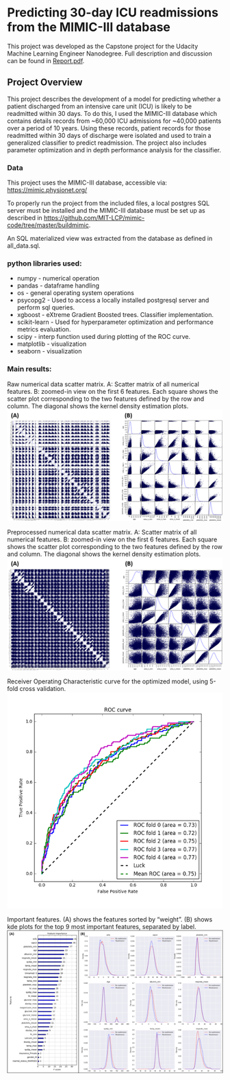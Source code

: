 # Predicting 30-day ICU readmissions from the MIMIC-III database


This project was developed as the Capstone project for the Udacity Machine Learning Engineer Nanodegree. Full description and discussion can be found in [Report.pdf](Report.pdf).


## Project Overview

This project describes the development of a model for predicting whether a patient discharged from an intensive care unit (ICU) is likely to be readmitted within 30 days. To do this, I used the MIMIC-III database which contains details records from ~60,000 ICU admissions for ~40,000 patients over a period of 10 years. Using these records, patient records for those readmitted within 30 days of discharge were isolated and used to train a generalized classifier to predict readmission. The project also includes parameter optimization and in depth performance analysis for the classifier.

### Data
This project uses the MIMIC-III database, accessible via:
https://mimic.physionet.org/

To properly run the project from the included files, a local postgres SQL server must be installed and the MIMIC-III database must be set up as described in https://github.com/MIT-LCP/mimic-code/tree/master/buildmimic.

An SQL materialized view was extracted from the database as defined in all_data.sql.

### python libraries used:

- numpy - numerical operation
- pandas - dataframe handling
- os - general operating system operations
- psycopg2 - Used to access a locally installed postgresql server and
perform sql queries.
- xgboost - eXtreme Gradient Boosted trees. Classifier implementation.
- scikit-learn - Used for hyperparameter optimization and performance
metrics evaluation.
- scipy - interp function used during plotting of the ROC curve.
- matplotlib - visualization
- seaborn - visualization

### Main results:
Raw numerical data scatter matrix. A: Scatter matrix of all numerical features. B: zoomed-in view on the first 6 features. Each square shows the scatter plot corresponding to the two features defined by the row and column. The diagonal shows the kernel density estimation plots.
![features before preprocessing](figures\scatter_comb_pre.png)

Preprocessed numerical data scatter matrix. A: Scatter matrix of all numerical features. B: zoomed-in view on the first 6 features. Each square shows the scatter plot corresponding to the two features defined by the row and column. The diagonal shows the kernel density estimation plots.
![features after preprocessing](figures\scatter_comb_post.png)

Receiver Operating Characteristic curve for the optimized model, using 5-fold cross validation.
![ROC curve](figures\ROC.png)

Important features. (A) shows the features sorted by “weight”. (B) shows kde plots for the top 9 most important features, separated by label.
![Feature importance plot](figures\features.png)
